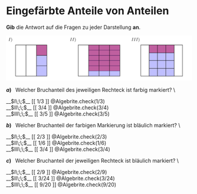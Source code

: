 <!--
version:  0.0.1

language: de

@style
input {
    text-align: center;
}

.flex-container {
    display: flex;
    flex-wrap: wrap;
    align-items: stretch;
    gap: 20px;
}

.flex-child {
    flex: 1;
    min-width: 350px;
    margin-right: 20px;
}

@media (max-width: 400px) {
    .flex-child {
        flex: 100%;
        margin-right: 0;
    }
}
@end

formula: \carry   \textcolor{red}{\scriptsize #1}
formula: \digit   \rlap{\carry{#1}}\phantom{#2}#2
formula: \permil  \text{‰}


import: https://raw.githubusercontent.com/LiaTemplates/Tikz-Jax/main/README.md

script: https://cdn.jsdelivr.net/gh/LiaTemplates/Tikz-Jax@main/dist/index.js

import: https://raw.githubusercontent.com/liaTemplates/algebrite/master/README.md

import: https://raw.githubusercontent.com/LiaTemplates/GGBScript/refs/heads/main/README.md



tags: Bruchrechnung, Zahlenverständnis, sehr leicht, sehr niedrig, Angeben

comment: Eine Fläche wurde in Bruchanteile von Bruchanteile eingefärbt unterteilt. Beantworte die Fragen dazu.

author: Martin Lommatzsch

-->




# Eingefärbte Anteile von Anteilen


**Gib** die Antwort auf die Fragen zu jeder Darstellung **an**.



<center>

<!-- style="width:500px" -->
![](https://raw.githubusercontent.com/MINT-the-GAP/Aufgabensammlung/refs/heads/main/Repetitorium/Kap2/bruch100.png)

</center>



__$a)\;\;$__ Welcher Bruchanteil des jeweiligen Rechteck ist farbig markiert?  \\

<section class="flex-container">
<div class="flex-child">
<!-- data-solution-button="5"-->
__$I\;\;$__ [[  1/3  ]]
@Algebrite.check(1/3)
</div>
<div class="flex-child">
<!-- data-solution-button="5"-->
__$II\;\;$__ [[  3/4  ]]
@Algebrite.check(3/4)
</div>
<div class="flex-child">
<!-- data-solution-button="5"-->
__$III\;\;$__ [[  3/5  ]]
@Algebrite.check(3/5)
</div>
</section>

__$b)\;\;$__ Welcher Bruchanteil der farbigen Markierung ist bläulich markiert?  \\

<section class="flex-container">
<div class="flex-child">
<!-- data-solution-button="5"-->
__$I\;\;$__ [[  2/3  ]]
@Algebrite.check(2/3)
</div>
<div class="flex-child">
<!-- data-solution-button="5"-->
__$II\;\;$__ [[  1/6  ]]
@Algebrite.check(1/6)
</div>
<div class="flex-child">
<!-- data-solution-button="5"-->
__$III\;\;$__ [[  3/4  ]]
@Algebrite.check(3/4)
</div>
</section>

__$c)\;\;$__ Welcher Bruchanteil der jeweiligen Rechteck ist bläulich markiert?  \\

<section class="flex-container">
<div class="flex-child">
<!-- data-solution-button="5"-->
__$I\;\;$__ [[  2/9  ]]
@Algebrite.check(2/9)
</div>
<div class="flex-child">
<!-- data-solution-button="5"-->
__$II\;\;$__ [[  3/24 ]]
@Algebrite.check(3/24)
</div>
<div class="flex-child">
<!-- data-solution-button="5"-->
__$III\;\;$__ [[  9/20  ]]
@Algebrite.check(9/20)
</div>
</section>
